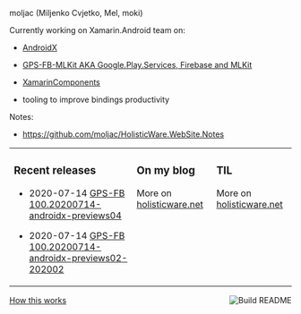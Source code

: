 moljac (Miljenko Cvjetko, Mel, moki)

Currently working on Xamarin.Android team on:

*   [AndroidX](https://github.com/xamarin/AndroidX)

*   [GPS-FB-MLKit AKA Google.Play.Services, Firebase and MLKit](https://github.com/xamarin/GooglePlayServicesComponents)

*   [XamarinComponents](https://github.com/xamarin/XamarinComponents)

*   tooling to improve bindings productivity

Notes:

*   https://github.com/moljac/HolisticWare.WebSite.Notes


<table><tr><td valign="top">

### Recent releases
<!-- recent_releases starts -->
*   2020-07-14 [GPS-FB 100.20200714-androidx-previews04](https://github.com/xamarin/GooglePlayServicesComponents/releases/tag/100.20200714-androidx-previews04) 

*   2020-07-14 [GPS-FB 100.20200714-androidx-previews02-202002](https://github.com/xamarin/GooglePlayServicesComponents/releases/tag/100.20200714-androidx-previews02-202002)

<!-- recent_releases ends -->
</td><td valign="top">

### On my blog
<!-- blog starts -->
<!-- blog ends -->

More on [holisticware.net](https://holisticware.net/)

</td><td valign="top">
    
### TIL
<!-- tils starts -->
<!-- tils ends -->
More on [holisticware.net](https://holisticware.net/moljac/til)

</td></tr></table>

<a 
    href="https://github.com/moljac/moljac/actions">
    <img 
        src="https://github.com/moljac/moljac/workflows/Build%20README/badge.svg" 
        align="right" 
        alt="Build README"
        >
</a> 
<a 
    href="https://simonwillison.net/2020/Jul/10/self-updating-profile-readme/"
    >
    How this works
</a>


<!--
**moljac/moljac** is a ✨ _special_ ✨ repository because its `README.md` (this file) appears on your GitHub profile.

Here are some ideas to get you started:

- 🔭 I’m currently working on ...
- 🌱 I’m currently learning ...
- 👯 I’m looking to collaborate on ...
- 🤔 I’m looking for help with ...
- 💬 Ask me about ...
- 📫 How to reach me: ...
- 😄 Pronouns: ...
- ⚡ Fun fact: ...
-->
